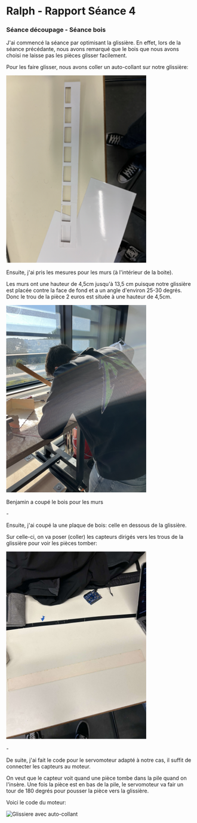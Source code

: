 <h1>Ralph - Rapport Séance 4</h1>	

<h3>Séance découpage - Séance bois </h3>

<p> J'ai commencé la séance par optimisant la glissière. En effet, lors de la séance précédante, nous avons remarqué que le bois que nous avons choisi ne laisse pas les pièces glisser facilement.</p>
<p> Pour les faire glisser, nous avons coller un auto-collant sur notre glissière:</p>
<img src="../../Images/Glissiere_fini.png" alt="Glissiere avec auto-collant" height="500"/></p>

<p> Ensuite, j'ai pris les mesures pour les murs (à l'intérieur de la boite).</p>
<p> Les murs ont une hauteur de 4,5cm jusqu'à 13,5 cm puisque notre glissière est placée contre la face de fond et a un angle d'environ 25-30 degrés. Donc le trou de la pièce 2 euros est située à une hauteur de 4,5cm.</p> 
<img src="../../Images/decoupe_mur_2.png" alt="Glissiere avec auto-collant" height="500"/></p>
<p> Benjamin a coupé le bois pour les murs </p>

<p> - </p>

<p> Ensuite, j'ai coupé la une plaque de bois: celle en dessous de la glissière.</p>
<p> Sur celle-ci, on va poser (coller) les capteurs dirigés vers les trous de la glissière pour voir les pièces tomber:</p>
<img src="../../Images/support_capteurs.png" alt="Glissiere avec auto-collant" height="500"/></p>

<p> - </p>
<p>De suite, j'ai fait le code pour le servomoteur adapté à notre cas, il suffit de connecter les capteurs au moteur.</p>
<p>On veut que le capteur voit quand une pièce tombe dans la pile quand on l'insère. Une fois la pièce est en bas de la pile, le servomoteur va fair un tour de 180 degrés pour pousser la pièce vers la glissière.</p>
<p>Voici le code du moteur: </p>
<img src="../../Images/.png" alt="Glissiere avec auto-collant" height="500"/></p>



